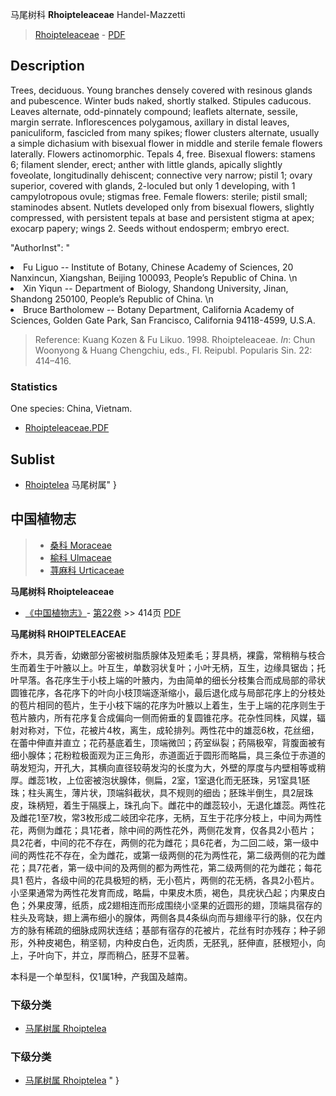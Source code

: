 马尾树科 **Rhoipteleaceae** Handel-Mazzetti

> [Rhoipteleaceae](http://www.iplant.cn/info/Rhoipteleaceae?t=foc) - [PDF](http://www.iplant.cn/foc/pdf/Rhoipteleaceae.pdf)

## Description

Trees, deciduous. Young branches densely covered with resinous glands and pubescence. Winter buds naked, shortly stalked. Stipules caducous. Leaves alternate, odd-pinnately compound; leaflets alternate, sessile, margin serrate. Inflorescences polygamous, axillary in distal leaves, paniculiform, fascicled from many spikes; flower clusters alternate, usually a simple dichasium with bisexual flower in middle and sterile female flowers laterally. Flowers actinomorphic. Tepals 4, free. Bisexual flowers: stamens 6; filament slender, erect; anther with little glands, apically slightly foveolate, longitudinally dehiscent; connective very narrow; pistil 1; ovary superior, covered with glands, 2-loculed but only 1 developing, with 1 campylotropous ovule; stigmas free. Female flowers: sterile; pistil small; staminodes absent. Nutlets developed only from bisexual flowers, slightly compressed, with persistent tepals at base and persistent stigma at apex; exocarp papery; wings 2. Seeds without endosperm; embryo erect.



  "AuthorInst": "
<li>Fu Liguo --  Institute of Botany, Chinese Academy of Sciences, 20 Nanxincun, Xiangshan, Beijing 100093, People’s Republic of China.&#x0D;\n<li>Xin Yiqun --  Department of Biology, Shandong University, Jinan, Shandong 250100, People’s Republic of China.&#x0D;\n<li>Bruce Bartholomew --  Botany Department, California Academy of Sciences, Golden Gate Park, San Francisco, California 94118-4599, U.S.A.


> Reference: 
> Kuang Kozen & Fu Likuo. 1998. Rhoipteleaceae. *In*: Chun Woonyong & Huang Chengchiu, eds., Fl. Reipubl. Popularis Sin. 22: 414–416.

### Statistics
One species: China, Vietnam.


* [Rhoipteleaceae.PDF](http://www.iplant.cn/foc/pdf/Rhoipteleaceae.pdf)
## Sublist
* [Rhoiptelea](http://www.iplant.cn/info/Rhoiptelea?t=foc) 马尾树属"
}
## 中国植物志

> * [桑科  Moraceae](http://www.iplant.cn/info/Moraceae?t=z)
> * [榆科  Ulmaceae](http://www.iplant.cn/info/Ulmaceae?t=z)
> * [荨麻科  Urticaceae](http://www.iplant.cn/info/Urticaceae?t=z)


**马尾树科 Rhoipteleaceae**

* [《中国植物志》](http://www.iplant.cn/frps)- [第22卷](http://www.iplant.cn/frps/vol/22) >> 414页 [PDF](http://www.iplant.cn/frps/pdf/22/414z.pdf)


**马尾树科 RHOIPTELEACEAE**

乔木，具芳香，幼嫩部分密被树脂质腺体及短柔毛；芽具柄，裸露，常稍稍与枝合生而着生于叶腋以上。叶互生，单数羽状复叶；小叶无柄，互生，边缘具锯齿；托叶早落。各花序生于小枝上端的叶腋内，为由简单的细长分枝集合而成局部的帚状圆锥花序，各花序下的叶向小枝顶端逐渐缩小，最后退化成与局部花序上的分枝处的苞片相同的苞片，生于小枝下端的花序为叶腋以上着生，生于上端的花序则生于苞片腋内，所有花序复合成偏向一侧而俯垂的复圆锥花序。花杂性同株，风媒，辐射对称对，下位，花被片4枚，离生，成轮排列。两性花中的雄蕊6枚，花丝细，在蕾中伸直并直立；花药基底着生，顶端微凹；药室纵裂；药隔极窄，背腹面被有细小腺体；花粉粒极面观为正三角形，赤道面近于圆形而略扁，具三条位于赤道的萌发短沟，开孔大，其横向直径较萌发沟的长度为大，外壁的厚度与内壁相等或稍厚。雌蕊1枚，上位密被泡状腺体，侧扁，2室，1室退化而无胚珠，另1室具1胚珠；柱头离生，薄片状，顶端斜截状，具不规则的细齿；胚珠半倒生，具2层珠皮，珠柄短，着生于隔膜上，珠孔向下。雌花中的雌蕊较小，无退化雄蕊。两性花及雌花1至7枚，常3枚形成二岐团伞花序，无柄，互生于花序分枝上，中间为两性花，两侧为雌花；具1花者，除中间的两性花外，两侧花发育，仅各具2小苞片；具2花者，中间的花不存在，两侧的花为雌花；具6花者，为二回二岐，第一级中间的两性花不存在，全为雌花，或第一级两侧的花为两性花，第二级两侧的花为雌花；具7花者，第一级中间的及两侧的都为两性花，第二级两侧的花为雌花；每花具1 苞片，各级中间的花具极短的柄，无小苞片，两侧的花无柄，各具2小苞片。小坚果通常为两性花发育而成，略扁，中果皮木质，褐色，具疣状凸起；内果皮白色；外果皮薄，纸质，成2翅相连而形成围绕小坚果的近圆形的翅，顶端具宿存的柱头及弯缺，翅上满布细小的腺体，两侧各具4条纵向而与翅缘平行的脉，仅在内方的脉有稀疏的细脉成网状连结；基部有宿存的花被片，花丝有时亦残存；种子卵形，外种皮褐色，稍坚韧，内种皮白色，近肉质，无胚乳，胚伸直，胚根短小，向上，子叶向下，并立，厚而稍凸，胚芽不显著。

本科是一个单型科，仅1属1种，产我国及越南。

### 下级分类
* [马尾树属  Rhoiptelea](http://www.iplant.cn/info/Rhoiptelea?t=z)

### 下级分类
* [马尾树属  Rhoiptelea](http://www.iplant.cn/info/sp/Rhoiptelea?t=z)
"
}